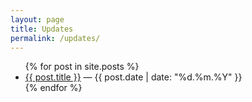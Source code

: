 ```yaml
---
layout: page
title: Updates
permalink: /updates/
---
```


<ul>
{% for post in site.posts %}
  <li>
    <a href="{{ post.url | relative_url }}">{{ post.title }}</a>
    <time datetime="{{ post.date | date_to_xmlschema }}">
      — {{ post.date | date: "%d.%m.%Y" }}
    </time>
  </li>
{% endfor %}
</ul>